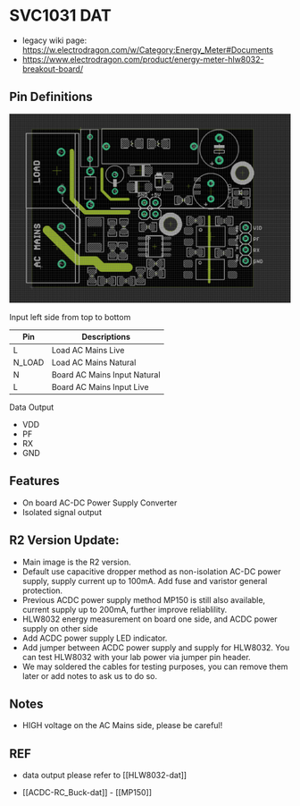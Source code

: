 # SVC1031 DAT

- legacy wiki page: https://w.electrodragon.com/w/Category:Energy_Meter#Documents
- https://www.electrodragon.com/product/energy-meter-hlw8032-breakout-board/

## Pin Definitions

![](51-36-17-03-04-2023.png)

Input left side from top to bottom

| Pin    | Descriptions                 |
| ------ | ---------------------------- |
| L      | Load AC Mains Live           |
| N_LOAD | Load AC Mains Natural        |
| N      | Board AC Mains Input Natural |
| L      | Board AC Mains Input Live    |

Data Output

- VDD
- PF
- RX
- GND

## Features

- On board AC-DC Power Supply Converter
- Isolated signal output

## R2 Version Update:

- Main image is the R2 version.
- Default use capacitive dropper method as non-isolation AC-DC power supply, supply current up to 100mA. Add fuse and varistor general protection.
- Previous ACDC power supply method MP150 is still also available, current supply up to 200mA, further improve reliablility.
- HLW8032 energy measurement on board one side, and ACDC power supply on other side
- Add ACDC power supply LED indicator.
- Add jumper between ACDC power supply and supply for HLW8032. You can test HLW8032 with your lab power via jumper pin header.
- We may soldered the cables for testing purposes, you can remove them later or add notes to ask us to do so.

## Notes 

- HIGH voltage on the AC Mains side, please be careful!

## REF

- data output please refer to [[HLW8032-dat]]

- [[ACDC-RC_Buck-dat]] - [[MP150]]
